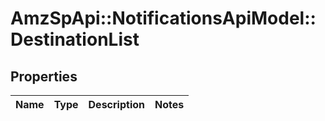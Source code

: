 # AmzSpApi::NotificationsApiModel::DestinationList

## Properties
Name | Type | Description | Notes
------------ | ------------- | ------------- | -------------


